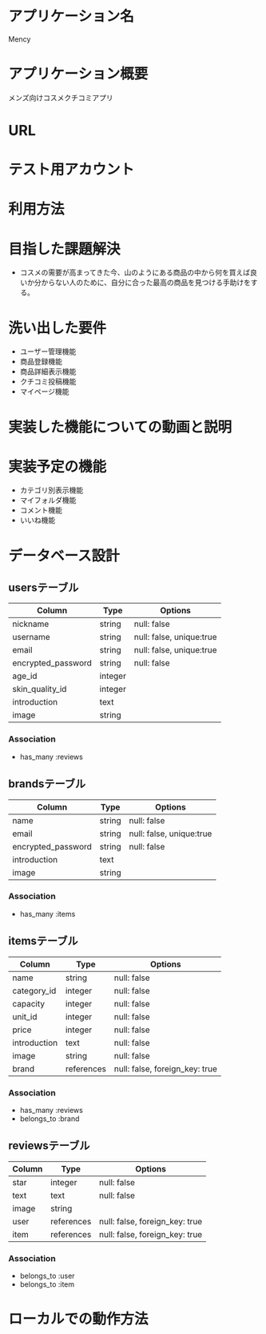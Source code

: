 # アプリケーション名
Mency

# アプリケーション概要
メンズ向けコスメクチコミアプリ

# URL

# テスト用アカウント

# 利用方法

# 目指した課題解決
- コスメの需要が高まってきた今、山のようにある商品の中から何を買えば良いか分からない人のために、自分に合った最高の商品を見つける手助けをする。

# 洗い出した要件
- ユーザー管理機能
- 商品登録機能
- 商品詳細表示機能
- クチコミ投稿機能
- マイページ機能

# 実装した機能についての動画と説明

# 実装予定の機能
- カテゴリ別表示機能
- マイフォルダ機能
- コメント機能
- いいね機能

# データベース設計

## usersテーブル
| Column             | Type    | Options                  |
| ------------------ | ------- | ------------------------ |
| nickname           | string  | null: false              |
| username           | string  | null: false, unique:true |
| email              | string  | null: false, unique:true |
| encrypted_password | string  | null: false              |
| age_id             | integer |                          |
| skin_quality_id    | integer |                          |
| introduction       | text    |                          |
| image              | string  |                          |

### Association
- has_many :reviews

## brandsテーブル
| Column             | Type    | Options                  |
| ------------------ | ------- | ------------------------ |
| name               | string  | null: false              |
| email              | string  | null: false, unique:true |
| encrypted_password | string  | null: false              |
| introduction       | text    |                          |
| image              | string  |                          |

### Association
- has_many :items

## itemsテーブル
| Column       | Type       | Options                        |
| ------------ | ---------- | ------------------------------ |
| name         | string     | null: false                    |
| category_id  | integer    | null: false                    |
| capacity     | integer    | null: false                    |
| unit_id      | integer    | null: false                    |
| price        | integer    | null: false                    |
| introduction | text       | null: false                    |
| image        | string     | null: false                    |
| brand        | references | null: false, foreign_key: true |

### Association
- has_many :reviews
- belongs_to :brand

## reviewsテーブル
| Column | Type       | Options                        |
| ------ | ---------- | ------------------------------ |
| star   | integer    | null: false                    |
| text   | text       | null: false                    |
| image  | string     |                                |
| user   | references | null: false, foreign_key: true |
| item   | references | null: false, foreign_key: true |

### Association
- belongs_to :user
- belongs_to :item

# ローカルでの動作方法